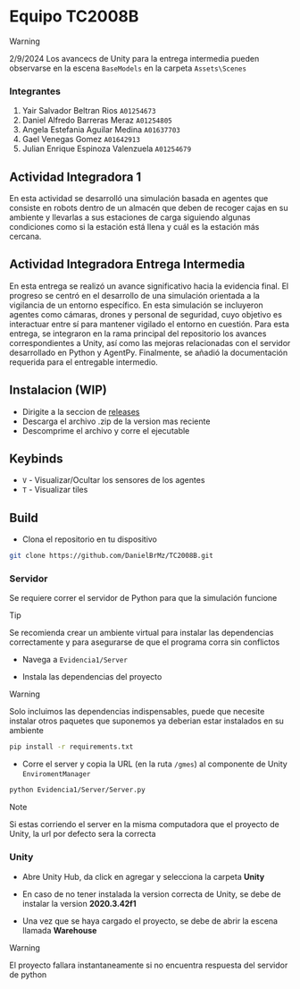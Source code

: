 # Equipo TC2008B

> [!WARNING]
> 2/9/2024
> Los avancecs de Unity para la entrega intermedia pueden observarse en la escena `BaseModels` en la carpeta `Assets\Scenes`

### Integrantes
1. Yair Salvador Beltran Rios `A01254673`
2. Daniel Alfredo Barreras Meraz `A01254805`
3. Angela Estefania Aguilar Medina `A01637703`
4. Gael Venegas Gomez `A01642913`
5. Julian Enrique Espinoza Valenzuela `A01254679`

## Actividad Integradora 1

En esta actividad se desarrolló una simulación basada en agentes que consiste en robots dentro de un almacén que deben de recoger cajas en su ambiente y llevarlas a sus estaciones de carga siguiendo algunas condiciones como si la estación está llena y cuál es la estación más cercana.

## Actividad Integradora Entrega Intermedia
En esta entrega se realizó un avance significativo hacia la evidencia final. El progreso se centró en el desarrollo de una simulación orientada a la vigilancia de un entorno específico. En esta simulación se incluyeron agentes como cámaras, drones y personal de seguridad, cuyo objetivo es interactuar entre sí para mantener vigilado el entorno en cuestión. Para esta entrega, se integraron en la rama principal del repositorio los avances correspondientes a Unity, así como las mejoras relacionadas con el servidor desarrollado en Python y AgentPy. Finalmente, se añadió la documentación requerida para el entregable intermedio.

## Instalacion (WIP)
- Dirigite a la seccion de [releases](#)
- Descarga el archivo .zip de la version mas reciente
- Descomprime el archivo y corre el ejecutable

## Keybinds
- `V` - Visualizar/Ocultar los sensores de los agentes
- `T` - Visualizar tiles 

## Build
- Clona el repositorio en tu dispositivo
```bash
git clone https://github.com/DanielBrMz/TC2008B.git
```

### Servidor
Se requiere correr el servidor de Python para que la simulación funcione

> [!TIP]
> Se recomienda crear un ambiente virtual para instalar las dependencias correctamente y para asegurarse de que el programa corra sin conflictos

- Navega a ```Evidencia1/Server```

- Instala las dependencias del proyecto
> [!WARNING]
> Solo incluimos las dependencias indispensables, puede que necesite instalar otros paquetes que suponemos ya deberian estar instalados en su ambiente
```bash
pip install -r requirements.txt
````

- Corre el server y copia la URL (en la ruta `/gmes`) al componente de Unity `EnviromentManager`

```bash
python Evidencia1/Server/Server.py
```
> [!NOTE]
> Si estas corriendo el server en la misma computadora que el proyecto de Unity, la url por defecto sera la correcta

### Unity
- Abre Unity Hub, da click en agregar y selecciona la carpeta **Unity**

- En caso de no tener instalada la version correcta de Unity, se debe de instalar la version **2020.3.42f1**

- Una vez que se haya cargado el proyecto, se debe de abrir la escena llamada **Warehouse**

> [!WARNING]
> El proyecto fallara instantaneamente si no encuentra respuesta del servidor de python
